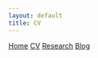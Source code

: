 ```yaml
---
layout: default
title: CV
---
```


<div class="navbar">
  <a href="/">Home</a>
  <a href="/CV/">CV</a>
  <a href="/research/">Research</a>
  <a href="/blog/">Blog</a>
</div>
 

